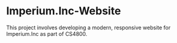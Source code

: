 # Imperium.Inc-Website
This project involves developing a modern, responsive website for Imperium.Inc as part of CS4800.
